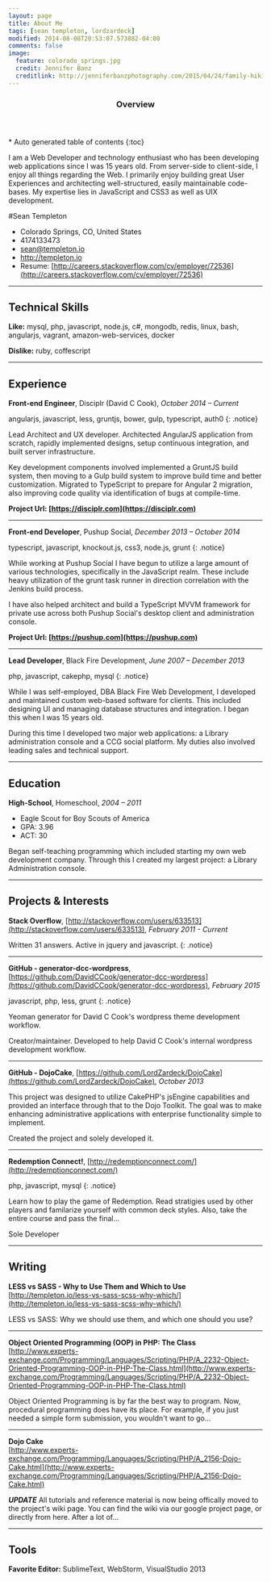 ```yaml
---
layout: page
title: About Me
tags: [sean templeton, lordzardeck]
modified: 2014-08-08T20:53:07.573882-04:00
comments: false
image:
  feature: colorado_springs.jpg
  credit: Jennifer Banz
  creditlink: http://jenniferbanzphotography.com/2015/04/24/family-hiking-in-colorado-springs/
---
```


<section id="table-of-contents" class="toc">
  <header>
    <h3>Overview</h3>
  </header>
<div id="drawer" markdown="1">
*  Auto generated table of contents
{:toc}
</div>
</section><!-- /#table-of-contents -->

I am a Web Developer and technology enthusiast who has been developing web applications since I was 15 years old. From server-side to client-side, I enjoy all things regarding the Web. I primarily enjoy building great User Experiences and architecting well-structured, easily maintainable code-bases. My expertise lies in JavaScript and CSS3 as well as UIX development.

#Sean Templeton
- Colorado Springs, CO, United States
- 4174133473
- sean@templeton.io
- http://templeton.io
- Resume: [http://careers.stackoverflow.com/cv/employer/72536](http://careers.stackoverflow.com/cv/employer/72536)

---

## Technical Skills

**Like:** mysql, php, javascript, node.js, c#, mongodb, redis, linux, bash, angularjs, vagrant, amazon-web-services, docker

<div></div>

**Dislike:** ruby, coffescript

---

## Experience

**Front-end Engineer**, Disciplr (David C Cook), *October 2014 – Current*

angularjs, javascript, less, gruntjs, bower, gulp, typescript, auth0
{: .notice}

<div></div>

Lead Architect and UX developer. Architected AngularJS application from scratch, rapidly implemented designs, setup continuous integration, and built server infrastructure. 

Key development components involved implemented a GruntJS build system, then moving to a Gulp build system to improve build time and better customization. Migrated to TypeScript to prepare for Angular 2 migration, also improving code quality via identification of bugs at compile-time.

<div></div>

**Project Url: [https://disciplr.com](https://disciplr.com)**

---

**Front-end Developer**, Pushup Social, *December 2013 – October 2014*

typescript, javascript, knockout.js, css3, node.js, grunt
{: .notice}

<div></div>

While working at Pushup Social I have begun to utilize a large amount of various technologies, specifically in the JavaScript realm. These include heavy utilization of the grunt task runner in direction correlation with the Jenkins build process.

I have also helped architect and build a TypeScript MVVM framework for private use across both Pushup Social&#39;s desktop client and administration console.

<div></div>

**Project Url: [https://pushup.com](https://pushup.com)**

---

**Lead Developer**, Black Fire Development, *June 2007 – December 2013*

php, javascript, cakephp, mysql
{: .notice}

<div></div>

While I was self-employed, DBA Black Fire Web Development, I developed and maintained custom web-based software for clients. This included designing UI and managing database structures and integration. I began this when I was 15 years old.

During this time I developed two major web applications: a Library administration console and a CCG social platform. My duties also involved leading sales and technical support.

---

## Education

**High-School**, Homeschool, *2004 – 2011*


 - Eagle Scout for Boy Scouts of America 
 - GPA: 3.96
 - ACT: 30

Began self-teaching programming which included starting my own web development company. Through this I created my largest project: a Library Administration console.

---


## Projects &amp; Interests

**Stack Overflow**, [http://stackoverflow.com/users/633513](http://stackoverflow.com/users/633513), *February 2011 - Current*


Written 31 answers.  Active in jquery and javascript.
{: .notice}

---

**GitHub - generator-dcc-wordpress**, [https://github.com/DavidCCook/generator-dcc-wordpress](https://github.com/DavidCCook/generator-dcc-wordpress), *February 2015*

javascript, php, less, grunt
{: .notice}

<div></div>

Yeoman generator for David C Cook&#39;s wordpress theme development workflow.
  
Creator/maintainer. Developed to help David C Cook&#39;s internal wordpress development workflow.

---

**GitHub - DojoCake**, [https://github.com/LordZardeck/DojoCake](https://github.com/LordZardeck/DojoCake), *October 2013*

<div></div>

This project was designed to utilize CakePHP&#39;s jsEngine capabilities and provided an interface through that to the Dojo Toolkit. The goal was to make enhancing administrative applications with enterprise functionality simple to implement.
  
Created the project and solely developed it.

---

**Redemption Connect!**, [http://redemptionconnect.com/](http://redemptionconnect.com/)

php, javascript, mysql
{: .notice}

<div></div>

Learn how to play the game of Redemption. Read stratigies used by other players and familarize yourself with common deck styles. Also, take the entire course and pass the final…
  
Sole Developer

---

## Writing

<div></div>

**LESS vs SASS - Why to Use Them and Which to Use**
<br/> 
[http://templeton.io/less-vs-sass-scss-why-which/](http://templeton.io/less-vs-sass-scss-why-which/)


<div></div>

LESS vs SASS: Why we should use them, and which one should you use?

---

**Object Oriented Programming (OOP) in PHP: The Class**
<br/> 
[http://www.experts-exchange.com/Programming/Languages/Scripting/PHP/A_2232-Object-Oriented-Programming-OOP-in-PHP-The-Class.html](http://www.experts-exchange.com/Programming/Languages/Scripting/PHP/A_2232-Object-Oriented-Programming-OOP-in-PHP-The-Class.html)

<div></div>

Object Oriented Programming is by far the best way to program. Now, procedural programming does have its place. For example, if you just needed a simple form submission, you wouldn&#39;t want to go...

---

**Dojo Cake**
<br/> 
[http://www.experts-exchange.com/Programming/Languages/Scripting/PHP/A_2156-Dojo-Cake.html](http://www.experts-exchange.com/Programming/Languages/Scripting/PHP/A_2156-Dojo-Cake.html)

<div></div>

**_UPDATE_** All tutorials and reference material is now being offically moved to the project&#39;s wiki page. You can find the wiki via our google project page, or directly from here. After a lot of...

---


## Tools

**Favorite Editor:** SublimeText, WebStorm, VisualStudio 2013